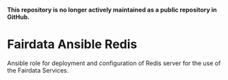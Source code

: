 **This repository is no longer actively maintained as a public repository in GitHub.**

# Fairdata Ansible Redis

Ansible role for deployment and configuration of Redis server for the use of
the Fairdata Services.
